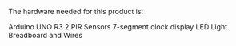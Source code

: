 The hardware needed for this product is:

Arduino UNO R3
2 PIR Sensors
7-segment clock display
LED Light
Breadboard and Wires
